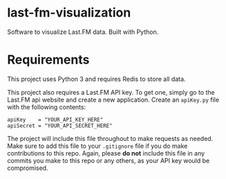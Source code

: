 # last-fm-visualization

Software to visualize Last.FM data. Built with Python.

# Requirements

This project uses Python 3 and requires Redis to store all data.

This project also requires a Last.FM API key. To get one, simply go to the Last.FM api website and create a new application. Create an `apiKey.py` file with the following contents:

    apiKey    = "YOUR_API_KEY_HERE"
    apiSecret = "YOUR_API_SECRET_HERE"

The project will include this file throughout to make requests as needed.
Make sure to add this file to your `.gitignore` file if you do make contributions to this repo. Again, please **do not** include this file in any commits you make to this repo or any others, as your API key would be compromised.
